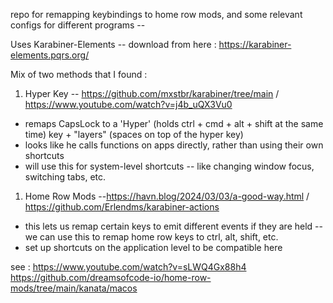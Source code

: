 repo for remapping keybindings to home row mods, and some relevant configs for different programs -- 


Uses Karabiner-Elements -- download from here : 
https://karabiner-elements.pqrs.org/


Mix of two methods that I found : 
1. Hyper Key -- https://github.com/mxstbr/karabiner/tree/main / https://www.youtube.com/watch?v=j4b_uQX3Vu0
- remaps CapsLock to a 'Hyper' (holds ctrl + cmd + alt + shift at the same time) key + "layers" (spaces on top of the hyper key) 
- looks like he calls functions on apps directly, rather than using their own shortcuts
- will use this for system-level shortcuts -- like changing window focus, switching tabs, etc.


1. Home Row Mods --https://havn.blog/2024/03/03/a-good-way.html / https://github.com/Erlendms/karabiner-actions
- this lets us remap certain keys to emit different events if they are held -- we can use this to remap home row keys to ctrl, alt, shift, etc.
- set up shortcuts on the application level to be compatible here


see :
https://www.youtube.com/watch?v=sLWQ4Gx88h4
https://github.com/dreamsofcode-io/home-row-mods/tree/main/kanata/macos




